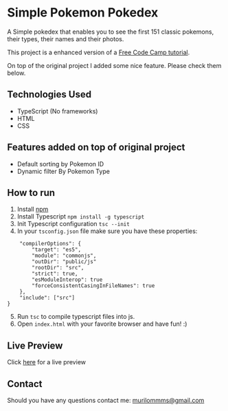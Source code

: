 # Simple Pokemon Pokedex

A Simple pokedex that enables you to see the first 151 classic pokemons, their types, their names and their photos.

This project is a enhanced version of a [Free Code Camp tutorial](https://www.freecodecamp.org/news/a-practical-guide-to-typescript-how-to-build-a-pokedex-app-using-html-css-and-typescript/).

On top of the original project I added some nice feature. Please check them below.

## Technologies Used

- TypeScript (No frameworks)
- HTML
- CSS

## Features added on top of original project

- Default sorting by Pokemon ID
- Dynamic filter By Pokemon Type

## How to run

1) Install [npm](https://www.npmjs.com/)
2) Install Typescript `npm install -g typescript`
3) Init Typescript configuration `tsc --init`
4) In your `tsconfig.json` file make sure you have these properties:
```{
    "compilerOptions": {
        "target": "es5",
        "module": "commonjs",
        "outDir": "public/js"
        "rootDir": "src",
        "strict": true,
        "esModuleInterop": true
        "forceConsistentCasingInFileNames": true
    },
    "include": ["src"]
}
```
5) Run `tsc` to compile typescript files into js.
6) Open `index.html` with your favorite browser and have fun! :)

## Live Preview

Click [here](https://htmlpreview.github.io/?https://github.com/MuriloMarquesSantos/simple-pokedex/blob/master/index.html) for a live preview


## Contact

Should you have any questions contact me: murilommms@gmail.com

